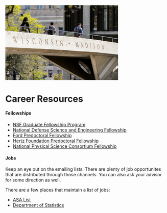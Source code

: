 <img src="images/bridge.jpg" width="70%"/>

# Career Resources

#### Fellowships


* [NSF Graduate Fellowship Program][nsf]
* [National Defense Science and Engineering Fellowship][ndsef]
* [Ford Predoctoral Fellowship][ford]
* [Hertz Foundation Predoctoral Fellowship][hertz]
* [National Physical Science Consortium Fellowship][npscf]


[nsf]:https://www.nsfgrfp.org/
[ndsef]:https://ndseg.asee.org/
[ford]:http://sites.nationalacademies.org/PGA/FordFellowships/PGA_047958
[hertz]:http://hertzfoundation.org/dx/fellowships/fellowshipaward.aspx
[npscf]:http://www.npsc.org/index.html


#### Jobs

Keep an eye out on the emailing lists. There are plenty of job opportunites
that are distributed through those channels. You can also ask your advisor for some direction as well.

There are a few places that maintain a list of jobs:

* [ASA List][asa-jobs]
* [Department of Statistics][deptlist]

[asa-jobs]:http://jobs.amstat.org/jobs
[deptlist]:https://www.stat.wisc.edu/careers-blog
